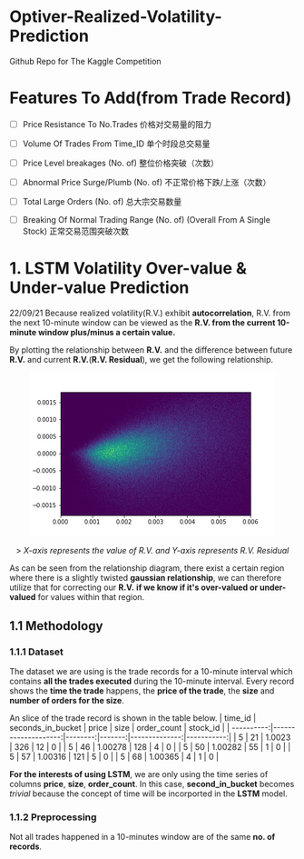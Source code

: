 # Optiver-Realized-Volatility-Prediction
Github Repo for The Kaggle Competition

# Features To Add(from Trade Record)
- [ ] Price Resistance To No.Trades 价格对交易量的阻力
- [ ] Volume Of Trades From Time_ID 单个时段总交易量
- [ ] Price Level breakages (No. of) 整位价格突破（次数）
- [ ] Abnormal Price Surge/Plumb (No. of) 不正常价格下跌/上涨（次数）
- [ ] Total Large Orders (No. of) 总大宗交易数量
- [ ] Breaking Of Normal Trading Range (No. of) (Overall From A Single Stock) 正常交易范围突破次数


# 1. LSTM Volatility Over-value & Under-value Prediction
22/09/21
Because realized volatility(R.V.) exhibit **autocorrelation**, R.V. from the next 10-minute window can be viewed as the **R.V. from the current 10-minute window plus/minus a certain value.**

By plotting the relationship between **R.V.** and the difference between future **R.V.** and current **R.V.**(**R.V. Residual**), we get the following relationship.

<p align="center">
  <img src="https://github.com/ZhendongTian/Optiver-Realized-Volatility-Prediction/blob/main/gaussian.png" />
</p>
<p align="center">>
    <em>X-axis represents the value of R.V. and Y-axis represents R.V. Residual</em>
</p>

As can be seen from the relationship diagram, there exist a certain region where there is a slightly twisted **gaussian relationship**, we can therefore utilize that for correcting our **R.V.** **if we know if it's over-valued or under-valued** for values within that region.

## 1.1 Methodology

### 1.1.1 Dataset
The dataset we are using is the trade records for a 10-minute interval which contains **all the trades executed** during the 10-minute interval.
Every record shows the **time the trade** happens, the **price of the trade**, the **size** and **number of orders for the size**.

An slice of the trade record is shown in the table below.
|    time_id |   seconds_in_bucket |   price |   size |   order_count |   stock_id |
| ----------:|--------------------:|--------:|-------:|--------------:|-----------:|
|          5 |                  21 | 1.0023  |    326 |            12 |          0 |
|          5 |                  46 | 1.00278 |    128 |             4 |          0 |
|          5 |                  50 | 1.00282 |     55 |             1 |          0 |
|          5 |                  57 | 1.00316 |    121 |             5 |          0 |
|          5 |                  68 | 1.00365 |      4 |             1 |          0 |

**For the interests of using LSTM**, we are only using the time series of columns **price**, **size**, **order_count**. In this case, **second_in_bucket** becomes *trivial* because the concept of time will be incorported in the **LSTM** model.

### 1.1.2 Preprocessing
Not all trades happened in a 10-minutes window are of the same **no. of records**.
